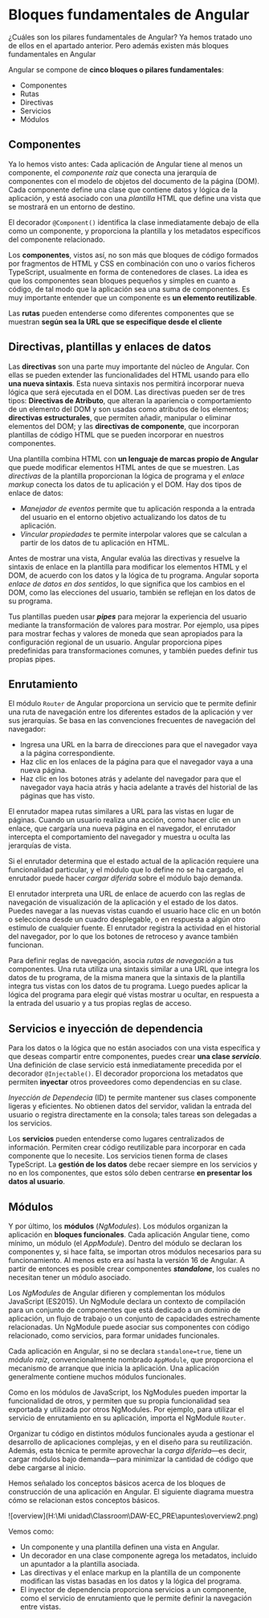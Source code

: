 # Bloques fundamentales de Angular

¿Cuáles son los pilares fundamentales de Angular? Ya hemos tratado uno de ellos en el apartado anterior. Pero además existen más bloques fundamentales en Angular

Angular se compone de **cinco bloques o pilares fundamentales**: 

- Componentes
- Rutas
- Directivas
- Servicios
- Módulos

## Componentes

Ya lo hemos visto antes: Cada aplicación de Angular tiene al menos un componente, el *componente raíz* que conecta una jerarquía de componentes con el modelo de objetos del documento de la página (DOM). Cada componente define una clase que contiene datos y lógica de la aplicación, y está asociado con una *plantilla* HTML que define una vista que se mostrará en un entorno de destino.

El decorador `@Component()` identifica la clase inmediatamente debajo de ella como un componente, y proporciona la plantilla y los metadatos específicos del componente relacionado.

Los **componentes**, vistos así, no son más que bloques de código formados por fragmentos de HTML y CSS en combinación con uno o varios ficheros TypeScript, usualmente en forma de contenedores de clases. La idea es que los componentes sean bloques pequeños y simples en cuanto a código, de tal modo que la aplicación sea una suma de componentes. Es muy importante entender que un componente es **un elemento reutilizable**. 

Las **rutas** pueden entenderse como diferentes componentes que se muestran **según sea la URL que se especifique desde el cliente**

## Directivas, plantillas y enlaces de datos

Las **directivas** son una parte muy importante del núcleo de Angular. Con ellas se pueden extender las funcionalidades del HTML usando para ello **una nueva sintaxis**. Esta nueva sintaxis nos permitirá incorporar nueva lógica que será ejecutada en el DOM. Las directivas pueden ser de tres tipos: **Directivas de Atributo**, que alteran la apariencia o comportamiento de un elemento del DOM y son usadas como atributos de los elementos; **directivas estructurales**, que permiten añadir, manipular o eliminar elementos del DOM; y las **directivas de componente**, que incorporan plantillas de código HTML que se pueden incorporar en nuestros componentes.

Una plantilla combina HTML con **un lenguaje de marcas propio de Angular** que puede modificar elementos HTML antes de que se muestren. Las *directivas* de la plantilla proporcionan la lógica de programa y el *enlace markup* conecta los datos de tu aplicación y el DOM. Hay dos tipos de enlace de datos:

- *Manejador de eventos* permite que tu aplicación responda a la entrada del usuario en el entorno objetivo actualizando los datos de tu aplicación.
- *Vincular propiedades* te permite interpolar valores que se calculan a partir de los datos de tu aplicación en HTML.

Antes de mostrar una vista, Angular evalúa las directivas y resuelve la sintaxis de enlace en la plantilla para modificar los elementos HTML y el DOM, de acuerdo con los datos y la lógica de tu programa. Angular soporta *enlace de datos en dos sentidos*, lo que significa que los cambios en el DOM, como las elecciones del usuario, también se reflejan en los datos de su programa.

Tus plantillas pueden usar ***pipes*** para mejorar la experiencia del usuario mediante la transformación de valores para mostrar. Por ejemplo, usa pipes para mostrar fechas y valores de moneda que sean apropiados para la configuración regional de un usuario. Angular proporciona pipes predefinidas para transformaciones comunes, y también puedes definir tus propias pipes.

## Enrutamiento

El módulo `Router` de Angular proporciona un servicio que te permite definir una ruta de navegación entre los diferentes estados de la aplicación y ver sus jerarquías. Se basa en las convenciones frecuentes de navegación del navegador:

- Ingresa una URL en la barra de direcciones para que el navegador vaya a la página correspondiente.
- Haz clic en los enlaces de la página para que el navegador vaya a una nueva página.
- Haz clic en los botones atrás y adelante del navegador para que el navegador vaya hacia atrás y hacia adelante a través del historial de las páginas que has visto.

El enrutador mapea rutas similares a URL para las vistas en lugar de páginas. Cuando un usuario realiza una acción, como hacer clic en un enlace, que cargaría una nueva página en el navegador, el enrutador intercepta el comportamiento del navegador y muestra u oculta las jerarquías de vista.

Si el enrutador determina que el estado actual de la aplicación requiere una funcionalidad particular, y el módulo que lo define no se ha cargado, el enrutador puede hacer *cargar diferida* sobre el módulo bajo demanda.

El enrutador interpreta una URL de enlace de acuerdo con las reglas de navegación de visualización de la aplicación y el estado de los datos. Puedes navegar a las nuevas vistas cuando el usuario hace clic en un botón o selecciona desde un cuadro desplegable, o en respuesta a algún otro estímulo de cualquier fuente. El enrutador registra la actividad en el historial del navegador, por lo que los botones de retroceso y avance también funcionan.

Para definir reglas de navegación, asocia *rutas de navegación* a tus componentes. Una ruta utiliza una sintaxis similar a una URL que integra los datos de tu programa, de la misma manera que la sintaxis de la plantilla integra tus vistas con los datos de tu programa. Luego puedes aplicar la lógica del programa para elegir qué vistas mostrar u ocultar, en respuesta a la entrada del usuario y a tus propias reglas de acceso.

## Servicios e inyección de dependencia

Para los datos o la lógica que no están asociados con una vista específica y que deseas compartir entre componentes, puedes crear **una clase *servicio***. Una definición de clase servicio está inmediatamente precedida por el decorador `@Injectable()`. El decorador proporciona los metadatos que permiten **inyectar** otros proveedores como dependencias en su clase.

*Inyección de Dependecia* (ID) te permite mantener sus clases componente ligeras y eficientes. No obtienen datos del servidor, validan la entrada del usuario o registra directamente en la consola; tales tareas son delegadas a los servicios.

Los **servicios** pueden entenderse como lugares centralizados de información. Permiten crear código reutilizable para incorporar en cada componente que lo necesite. Los servicios tienen forma de clases TypeScript. La **gestión de los datos** debe recaer siempre en los servicios y no en los componentes, que estos sólo deben centrarse **en presentar los datos al usuario**.

## Módulos

Y por último, los **módulos** (*NgModules*). Los módulos organizan la aplicación en **bloques funcionales**. Cada aplicación Angular tiene, como mínimo, un módulo (el *AppModule*). Dentro del módulo se declaran los componentes y, si hace falta, se importan otros módulos necesarios para su funcionamiento. Al menos esto era así hasta la versión 16 de Angular. A partir de entonces es posible crear componentes ***standalone***, los cuales no necesitan tener un módulo asociado.

Los *NgModules* de Angular difieren y complementan los módulos JavaScript (ES2015). Un NgModule declara un contexto de compilación para un conjunto de componentes que está dedicado a un dominio de aplicación, un flujo de trabajo o un conjunto de capacidades estrechamente relacionadas. Un NgModule puede asociar sus componentes con código relacionado, como servicios, para formar unidades funcionales.

Cada aplicación en Angular, si no se declara `standalone=true`,  tiene un *módulo raíz*, convencionalmente nombrado `AppModule`, que proporciona el mecanismo de arranque que inicia la aplicación. Una aplicación generalmente contiene muchos módulos funcionales.

Como en los módulos de JavaScript, los NgModules pueden importar la funcionalidad de otros, y permiten que su propia funcionalidad sea exportada y utilizada por otros NgModules. Por ejemplo, para utilizar el servicio de enrutamiento en su aplicación, importa el NgModule `Router`.

Organizar tu código en distintos módulos funcionales ayuda a gestionar el desarrollo de aplicaciones complejas, y en el diseño para su reutilización. Además, esta técnica te permite aprovechar la *carga diferida*—es decir, cargar módulos bajo demanda—para minimizar la cantidad de código que debe cargarse al inicio.

Hemos señalado los conceptos básicos acerca de los bloques de construcción de una aplicación en Angular. El siguiente diagrama muestra cómo se relacionan estos conceptos básicos.

![overview](H:\Mi unidad\Classroom\DAW-EC_PRE\apuntes\overview2.png)

Vemos como:

- Un componente y una plantilla definen una vista en Angular.
- Un decorador en una clase componente agrega los metadatos, incluido un apuntador a la plantilla asociada.
- Las directivas y el enlace markup en la plantilla de un componente modifican las vistas basadas en los datos y la lógica del programa.
- El inyector de dependencia proporciona servicios a un componente, como el servicio de enrutamiento que le permite definir la navegación entre vistas.
